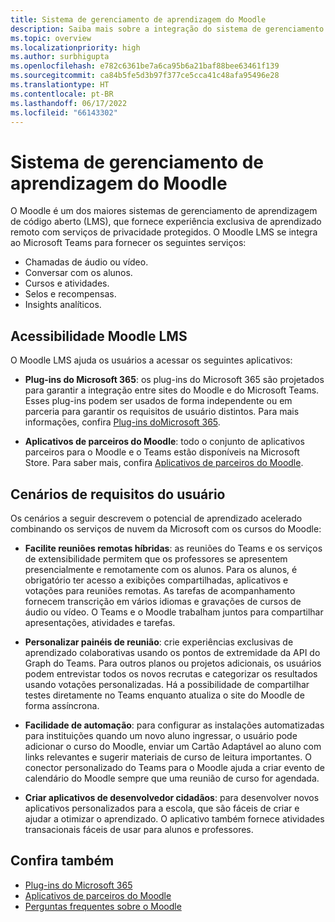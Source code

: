 ```yaml
---
title: Sistema de gerenciamento de aprendizagem do Moodle
description: Saiba mais sobre a integração do sistema de gerenciamento de aprendizagem Moodle com o Teams, gerenciamento de aprendizado do Moodle, mConnect e links profundos, acessibilidade e cenários de requisitos do usuário. Essa integração fornece áudio, chamadas de vídeo, chat, gerenciamento de atividades e cursos, insights analíticos e muito mais.
ms.topic: overview
ms.localizationpriority: high
ms.author: surbhigupta
ms.openlocfilehash: e782c6361be7a6ca95b6a21baf88bee63461f139
ms.sourcegitcommit: ca84b5fe5d3b97f377ce5cca41c48afa95496e28
ms.translationtype: HT
ms.contentlocale: pt-BR
ms.lasthandoff: 06/17/2022
ms.locfileid: "66143302"
---
```

# <a name="moodle-learning-management-system"></a>Sistema de gerenciamento de aprendizagem do Moodle

 O Moodle é um dos maiores sistemas de gerenciamento de aprendizagem de código aberto (LMS), que fornece experiência exclusiva de aprendizado remoto com serviços de privacidade protegidos. O Moodle LMS se integra ao Microsoft Teams para fornecer os seguintes serviços:

* Chamadas de áudio ou vídeo.
* Conversar com os alunos.
* Cursos e atividades.
* Selos e recompensas.
* Insights analíticos.

<!-- [Moodle](https://moodle.com/about/) is the world’s largest open-source learning management system (LMS). With greater than 30 years of experience in remote learning, it has attracted around 300 million users worldwide with its rich set of hosted and cloud-based services. Combining Moodle LMS and Teams provides an enhanced learning experience with modern superpowers. 
This content is modified as per the requirement.-->

 <!--The following image demonstrates Moodle LMS:
  Query on this image about what is meant by section

:::image type="content" source="../assets/images/MoodleInstructions/flow-chart.png" alt-text="Flow chart" border="true":::-->

## <a name="moodle-lms-accessibility"></a>Acessibilidade Moodle LMS

O Moodle LMS ajuda os usuários a acessar os seguintes aplicativos:

* **Plug-ins do Microsoft 365**: os plug-ins do Microsoft 365 são projetados para garantir a integração entre sites do Moodle e do Microsoft Teams. Esses plug-ins podem ser usados de forma independente ou em parceria para garantir os requisitos de usuário distintos. Para mais informações, confira [Plug-ins doMicrosoft 365](m365-plugins/m365-plugins-overview.md).

* **Aplicativos de parceiros do Moodle**: todo o conjunto de aplicativos parceiros para o Moodle e o Teams estão disponíveis na Microsoft Store. Para saber mais, confira [Aplicativos de parceiros do Moodle](partner-apps-for-moodle.md).

## <a name="user-requirement-scenarios"></a>Cenários de requisitos do usuário

Os cenários a seguir descrevem o potencial de aprendizado acelerado combinando os serviços de nuvem da Microsoft com os cursos do Moodle:

* **Facilite reuniões remotas híbridas**: as reuniões do Teams e os serviços de extensibilidade permitem que os professores se apresentem presencialmente e remotamente com os alunos. Para os alunos, é obrigatório ter acesso a exibições compartilhadas, aplicativos e votações para reuniões remotas. As tarefas de acompanhamento fornecem transcrição em vários idiomas e gravações de cursos de áudio ou vídeo. O Teams e o Moodle trabalham juntos para compartilhar apresentações, atividades e tarefas.

* **Personalizar painéis de reunião**: crie experiências exclusivas de aprendizado colaborativas usando os pontos de extremidade da API do Graph do Teams. Para outros planos ou projetos adicionais, os usuários podem entrevistar todos os novos recrutas e categorizar os resultados usando votações personalizadas. Há a possibilidade de compartilhar testes diretamente no Teams enquanto atualiza o site do Moodle de forma assíncrona.

* **Facilidade de automação**: para configurar as instalações automatizadas para instituições quando um novo aluno ingressar, o usuário pode adicionar o curso do Moodle, enviar um Cartão Adaptável ao aluno com links relevantes e sugerir materiais de curso de leitura importantes. O conector personalizado do Teams para o Moodle ajuda a criar evento de calendário do Moodle sempre que uma reunião de curso for agendada.

* **Criar aplicativos de desenvolvedor cidadãos**: para desenvolver novos aplicativos personalizados para a escola, que são fáceis de criar e ajudar a otimizar o aprendizado. O aplicativo também fornece atividades transacionais fáceis de usar para alunos e professores.

<!-- For more information, see [Microsoft education](https://www.microsoft.com/education).-->
## <a name="see-also"></a>Confira também

* [Plug-ins do Microsoft 365](m365-plugins/m365-plugins-overview.md)
* [Aplicativos de parceiros do Moodle](partner-apps-for-moodle.md)
* [Perguntas frequentes sobre o Moodle](faqs.md)
